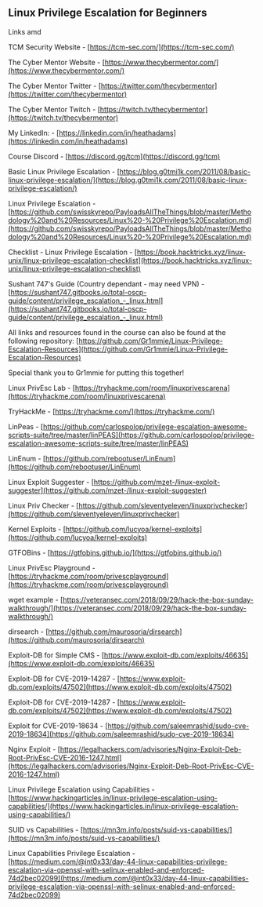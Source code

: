 
## Linux Privilege Escalation for Beginners
Links amd



TCM Security Website - [https://tcm-sec.com/](https://tcm-sec.com/)

The Cyber Mentor Website - [https://www.thecybermentor.com/](https://www.thecybermentor.com/)

The Cyber Mentor Twitter - [https://twitter.com/thecybermentor](https://twitter.com/thecybermentor)

The Cyber Mentor Twitch - [https://twitch.tv/thecybermentor](https://twitch.tv/thecybermentor)

My LinkedIn: - [https://linkedin.com/in/heathadams](https://linkedin.com/in/heathadams)


Course Discord - [https://discord.gg/tcm](https://discord.gg/tcm)


Basic Linux Privilege Escalation - [https://blog.g0tmi1k.com/2011/08/basic-linux-privilege-escalation/](https://blog.g0tmi1k.com/2011/08/basic-linux-privilege-escalation/)

Linux Privilege Escalation - [https://github.com/swisskyrepo/PayloadsAllTheThings/blob/master/Methodology%20and%20Resources/Linux%20-%20Privilege%20Escalation.md](https://github.com/swisskyrepo/PayloadsAllTheThings/blob/master/Methodology%20and%20Resources/Linux%20-%20Privilege%20Escalation.md)

Checklist - Linux Privilege Escalation - [https://book.hacktricks.xyz/linux-unix/linux-privilege-escalation-checklist](https://book.hacktricks.xyz/linux-unix/linux-privilege-escalation-checklist)

Sushant 747's Guide (Country dependant - may need VPN) - [https://sushant747.gitbooks.io/total-oscp-guide/content/privilege_escalation_-_linux.html](https://sushant747.gitbooks.io/total-oscp-guide/content/privilege_escalation_-_linux.html)


All links and resources found in the course can also be found at the following repository: [https://github.com/Gr1mmie/Linux-Privilege-Escalation-Resources](https://github.com/Gr1mmie/Linux-Privilege-Escalation-Resources)

Special thank you to Gr1mmie for putting this together!


Linux PrivEsc Lab - [https://tryhackme.com/room/linuxprivescarena](https://tryhackme.com/room/linuxprivescarena)

TryHackMe - [https://tryhackme.com/](https://tryhackme.com/)


LinPeas - [https://github.com/carlospolop/privilege-escalation-awesome-scripts-suite/tree/master/linPEAS](https://github.com/carlospolop/privilege-escalation-awesome-scripts-suite/tree/master/linPEAS)

LinEnum - [https://github.com/rebootuser/LinEnum](https://github.com/rebootuser/LinEnum)

Linux Exploit Suggester - [https://github.com/mzet-/linux-exploit-suggester](https://github.com/mzet-/linux-exploit-suggester)

Linux Priv Checker - [https://github.com/sleventyeleven/linuxprivchecker](https://github.com/sleventyeleven/linuxprivchecker)


Kernel Exploits - [https://github.com/lucyoa/kernel-exploits](https://github.com/lucyoa/kernel-exploits)


GTFOBins - [https://gtfobins.github.io/](https://gtfobins.github.io/)

Linux PrivEsc Playground - [https://tryhackme.com/room/privescplayground](https://tryhackme.com/room/privescplayground)


wget example - [https://veteransec.com/2018/09/29/hack-the-box-sunday-walkthrough/](https://veteransec.com/2018/09/29/hack-the-box-sunday-walkthrough/)


dirsearch - [https://github.com/maurosoria/dirsearch](https://github.com/maurosoria/dirsearch)

Exploit-DB for Simple CMS - [https://www.exploit-db.com/exploits/46635](https://www.exploit-db.com/exploits/46635)


Exploit-DB for CVE-2019-14287 - [https://www.exploit-db.com/exploits/47502](https://www.exploit-db.com/exploits/47502)


Exploit-DB for CVE-2019-14287 - [https://www.exploit-db.com/exploits/47502](https://www.exploit-db.com/exploits/47502)


Exploit for CVE-2019-18634 - [https://github.com/saleemrashid/sudo-cve-2019-18634](https://github.com/saleemrashid/sudo-cve-2019-18634)


Nginx Exploit - [https://legalhackers.com/advisories/Nginx-Exploit-Deb-Root-PrivEsc-CVE-2016-1247.html](https://legalhackers.com/advisories/Nginx-Exploit-Deb-Root-PrivEsc-CVE-2016-1247.html)


Linux Privilege Escalation using Capabilities - [https://www.hackingarticles.in/linux-privilege-escalation-using-capabilities/](https://www.hackingarticles.in/linux-privilege-escalation-using-capabilities/)

SUID vs Capabilities - [https://mn3m.info/posts/suid-vs-capabilities/](https://mn3m.info/posts/suid-vs-capabilities/)

Linux Capabilities Privilege Escalation - [https://medium.com/@int0x33/day-44-linux-capabilities-privilege-escalation-via-openssl-with-selinux-enabled-and-enforced-74d2bec02099](https://medium.com/@int0x33/day-44-linux-capabilities-privilege-escalation-via-openssl-with-selinux-enabled-and-enforced-74d2bec02099)


